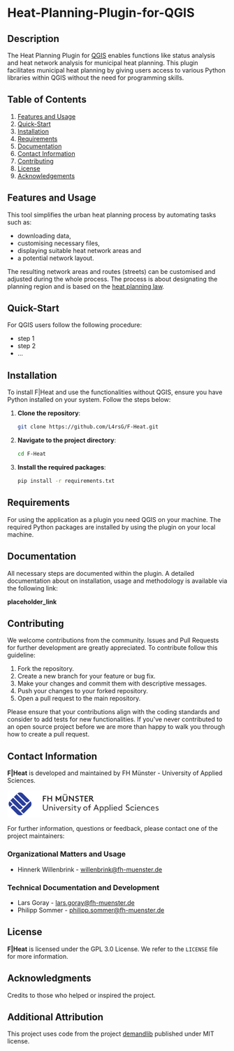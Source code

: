 # Heat-Planning-Plugin-for-QGIS

## Description
The Heat Planning Plugin for [QGIS](https://qgis.org/) enables functions like status analysis and heat network analysis for municipal heat planning. This plugin facilitates municipal heat planning by giving users access to various Python libraries within QGIS without the need for programming skills.

## Table of Contents
1. [Features and Usage](#features-and-usage)
2. [Quick-Start](#quick-start)
3. [Installation](#installation)
4. [Requirements](#requirements)
5. [Documentation](#documentation)
6. [Contact Information](#contact-information)
7. [Contributing](#contributing)
8. [License](#license)
9. [Acknowledgements](#acknowledgments)

## Features and Usage

This tool simplifies the urban heat planning process by automating tasks such as:
* downloading data, 
* customising necessary files,
* displaying suitable heat network areas and 
* a potential network layout.

The resulting network areas and routes (streets) can be customised and adjusted during the whole process. The process is about designating the planning region and is based on the [heat planning law](https://www.gesetze-im-internet.de/wpg/BJNR18A0B0023.html).

## Quick-Start

For QGIS users follow the following procedure:
- step 1
- step 2
- ...

## Installation
To install F|Heat and use the functionalities without QGIS, ensure you have Python installed on your system. Follow the steps below:

1. **Clone the repository**:
    ```sh
    git clone https://github.com/L4rsG/F-Heat.git
    ```

2. **Navigate to the project directory**:
    ```sh
    cd F-Heat
    ```

3. **Install the required packages**:
    ```sh
    pip install -r requirements.txt
    ```

## Requirements
For using the application as a plugin you need QGIS on your machine. The required Python packages are installed by using the plugin on your local machine.

## Documentation

All necessary steps are documented within the plugin. A detailed documentation about on installation, usage and methodology is available via the following link:

**placeholder_link**

## Contributing

We welcome contributions from the community. Issues and Pull Requests for further development are greatly appreciated. To contribute follow this guideline:

1. Fork the repository.
2. Create a new branch for your feature or bug fix.
3. Make your changes and commit them with descriptive messages.
4. Push your changes to your forked repository.
5. Open a pull request to the main repository.

Please ensure that your contributions align with the coding standards and consider to add tests for new functionalities. If you've never contributed to an open source project before we are more than happy to walk you through how to create a pull request.

## Contact Information
**F|Heat** is developed and maintained by FH Münster - University of Applied Sciences.

<img src="docs/images/readme/fh_logo.png" alt="FH Logo" width="350">

For further information, questions or feedback, please contact one of the project maintainers:

### Organizational Matters and Usage
- Hinnerk Willenbrink - willenbrink@fh-muenster.de

### Technical Documentation and Development
- Lars Goray - lars.goray@fh-muenster.de
- Philipp Sommer - philipp.sommer@fh-muenster.de

## License

**F|Heat** is licensed under the GPL 3.0 License. We refer to the `LICENSE` file for more information.

## Acknowledgments

Credits to those who helped or inspired the project.

## Additional Attribution
This project uses code from the project [demandlib](https://github.com/oemof/demandlib) published under MIT license.
